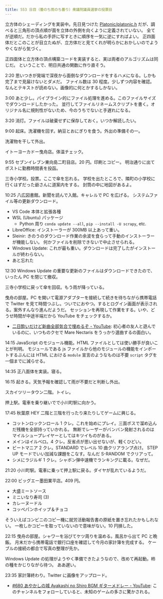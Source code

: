 ```yaml
---
title: 553 日目（曇のち雨のち曇り）衆議院議員選挙の投票日
---
```


立方体のシェーディングを実装中。先日見つけた
[Platonic/platonic.h](https://github.com/robbykraft/Platonic/blob/master/platonic.h)
だが、調べると三角形の頂点順が面を立体の外側を向くように定義されていない。
全てが逆順だ。だから私の手許に写すときに順序を一気に逆にすればよい。
正四面体だとこのことが目立たぬが、立方体だと見てくれが明らかにおかしいのでようやくながら気づく。

正四面体と立方体の頂点構築コードを実装すると、実は両者のアルゴリズムは同じだ。
ということで、明日共通の関数に作り直そう。

2:20 思いつきが発端で深夜から面倒なダウンロードをするハメになる。しかも完了まで見届けないとダメだ。
ファイル数は 30 程度。少しずつ内容を確認。なんとテキストが読めない。画像的に何とかするしかない。

3:00 あと少し。パイプライン的にファイル処理を進める。このファイルサイズでダウンロードしたかった。
並行してファイルリネームスクリプトを書く。オリジナル名に規則性がないため、今のうちでないと手遅れになる。

3:20 消灯。ファイルは破棄せずに保存しておく。いつか解読したい。

9:00 起床。洗濯機を回す。納豆とおにぎりを食う。外出の準備その一。

洗濯物を干して外出。

イトーヨーカドー曳舟店。体温チェック。

9:55 セブンイレブン東向島二町目店。20 円。印刷とコピー。
明治通りに出てポストに勤務時間表を投函。

三寺小学校。投票。ここで傘を忘れる。
学校を出たところで、隣町の小学校に行くはずだった爺さんに道案内をする。
封筒の中に地図があるよ。

10:25 八広図書館。新聞を読んで入館。キャレルで PC を広げる。
システムファイル等の更新ダウンロード。

* VS Code 本体と拡張各種
* WSL (Ubuntu) パッケージ
  * Python 周り `conda update --all`, `pip --install -U scrapy`, etc.
* LibreOffice: インストーラーが 300MB 以上あって重い。
* Sleinir: きのうのダウンロード作業の余波を食らって手動のインストーラーが機能しない。
  何かファイルを削除できないで中止させられる。
* Windows Update: これが最も重い。ダウンロードは完了したがインストールが終わらない。
* あと忘れた

12:30 Windows Update の重要な更新のファイルはダウンロードできたので、いったん PC を閉じて撤収。

三寺小学校に戻って傘を回収。もう雨が降っている。

曳舟の部屋。PC を開いて電源アダプターを接続して続きを待ちながら携帯電話で
Twitter を見て時間つぶし。ついでにおやつ。するとログイン画面が表示される。案外すんなり進んだようだ。
セッションを再現して作業をする。いや、どうせ時間が中途半端だから YouTube をチェックするか。

* [二日酔いだけど新曲全部気合で埋めるぞ - YouTube](https://www.youtube.com/watch?v=tDXlmAsaQUk):
  初心者の友人と遊んでいるのに、いつものクセで Mare Nectaris をうっかり選曲するの面白い。

14:15 JavaScript のモジュール機能。HTML ファイルとしては使い勝手が良いことが判明。
モジュールである js ファイルから他のモジュールの機能をインポートするぶんには
HTML における `module` 宣言のようなものは不要 `script` タグを一個までに減らせる。

14:35 正八面体を実装。寝る。

16:15 起きる。天気予報を確認して雨が不要だと判断し外出。

スカイツリータウン二階。トイレ。

押上駅。電車を乗り継いでで小川町駅に向かう。

17:45 秋葉原 HEY 二階と三階を行ったり来たりしてゲームに興じる。

* コットンロックンロール 1 クレ。これを始めにプレイ。三面ボスで溜め込んだ残機を全部持っていかれる。
  無断でレーザーがバンバン発射されるのはマイルシュープレイヤーとしてはキツイものがある。
* メインはイルベロ。4 クレ。反省点が思い出せないが、軽くひどい。
* ビートマニア 2 クレ。STANDARD でレベル 10 曲クリアランプ点け。
  STEP UP モードでいい加減な課題をこなす。なんだ S-RANDOM でクリアって。
* シメにラジルギ 1 クレ。シャボン弾中速機でランキングに載る。なぜだ。

21:20 小川町駅。電車に乗って押上駅に戻る。ダイヤが乱れているようだ。

22:00 ビッグエー墨田業平店。409 円。

* 大盛ミートソース
* ミニいなり寿司 (3)
* カレーヌードル
* コッペパンホイップ＆チョコ

そういえばコンビニのコピー機に就労活動報告書の原紙を置き忘れたかもしれない。
一枚しかコピーを取っていないので意味がない。10 円損した。

22:15 曳舟の部屋。シャワーを浴びてケツ周りを温める。風呂から出て PC と晩飯。
月末だから携帯電話で銀行口座を確認して今月の家計簿を完成する。
ケーブルの接続の都合で写真の整理が先か。

Windows Update の処理がようやく準備できたようなので、改めて再起動。柿の種をかじりながら待つ。
ああ遅い。

23:35 家計簿終わり。Twitter に画像をアップロード。

* [&#x23;680 あやかしの城 Ayakashi no Shiro BGM ギターメドレー - YouTube](https://www.youtube.com/watch?v=loGpfqcnST4):
  このチャンネルをフォローしていると、未知のゲームの多さに驚かされる。
